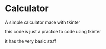 # Calculator
A simple calculator made with tkinter

this code is just a practice to code using tkinter 

it has the very basic stuff

